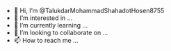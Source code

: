 - 👋 Hi, I’m @TalukdarMohammadShahadotHosen8755
- 👀 I’m interested in ...
- 🌱 I’m currently learning ...
- 💞️ I’m looking to collaborate on ...
- 📫 How to reach me ...

<!---
TalukdarMohammadShahadotHosen8755/TalukdarMohammadShahadotHosen8755 is a ✨ special ✨ repository because its `README.md` (this file) appears on your GitHub profile.
You can click the Preview link to take a look at your changes.
--->
